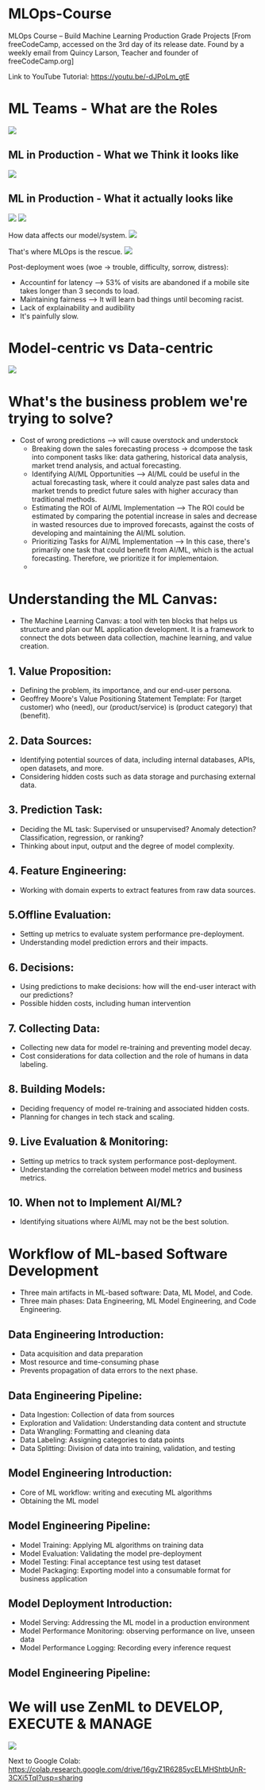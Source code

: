 # MLOps-Course
MLOps Course – Build Machine Learning Production Grade Projects [From freeCodeCamp, accessed on the 3rd day of its release date. Found by a weekly email from Quincy Larson, Teacher and founder of freeCodeCamp.org]

Link to YouTube Tutorial: https://youtu.be/-dJPoLm_gtE 

# ML Teams - What are the Roles 
<img src="/images/1 ML Teams 2023-12-08 13-42-10.png">

## ML in Production - What we Think it looks like
<img src="/images/2 ML in Production thinking 2023-12-08 13-48-01.png">

## ML in Production - What it actually looks like
<img src="/images/3 ML in Production actual 2023-12-08 13-51-14.png">
<img src="/images/4 ML in Production cycle 2023-12-08 13-55-18.png">

How data affects our model/system.
<img src="/images/5 Data affects model 2023-12-08 20-11-45.png">

That's where MLOps is the rescue. 
<img src="/images/6 MLOps 2023-12-08 20-14-41.png">

Post-deployment woes (woe -> trouble, difficulty, sorrow, distress): 
* Accountinf for latency --> 53% of visits are abandoned if a mobile site takes longer than 3 seconds to load.
* Maintaining fairness --> It will learn bad things until becoming racist. 
* Lack of explainability and audibility
* It's painfully slow.

# Model-centric vs Data-centric
<img src="/images/7 Model-centric vs Data-centric 2023-12-08 20-22-27.png">

# What's the business problem we're trying to solve?
* Cost of wrong predictions --> will cause overstock and understock
  * Breaking down the sales forecasting process -> dcompose the task into component tasks like: data gathering, historical data analysis, market trend analysis, and actual forecasting.
  * Identifying AI/ML Opportunities --> AI/ML could be useful in the actual forecasting task, where it could analyze past sales data and market trends to predict future sales with higher accuracy than traditional methods.
  * Estimating the ROI of AI/ML Implementation --> The ROI could be estimated by comparing the potential increase in sales and decrease in wasted resources due to improved forecasts, against the costs of developing and maintaining the AI/ML solution.
  * Prioritizing Tasks for AI/ML Implementation --> In this case, there's primarily one task that could benefit from AI/ML, which is the actual forecasting. Therefore, we prioritize it for implementaion.
  *  
# Understanding the ML Canvas:
  * The Machine Learning Canvas: a tool with ten blocks that helps us structure and plan our ML application development. It is a framework to connect the dots between data collection, machine learning, and value creation.
## 1. Value Proposition: 
* Defining the problem, its importance, and our end-user persona.
* Geoffrey Moore's Value Positioning Statement Template: For (target customer) who (need), our (product/service) is (product category) that (benefit).
## 2. Data Sources: 
* Identifying potential sources of data, including internal databases, APIs, open datasets, and more.
* Considering hidden costs such as data storage and purchasing external data.
## 3. Prediction Task:
* Deciding the ML task: Supervised or unsupervised? Anomaly detection? Classification, regression, or ranking?
* Thinking about input, output and the degree of model complexity.
## 4. Feature Engineering: 
* Working with domain experts to extract features from raw data sources. 
## 5.Offline Evaluation:
* Setting up metrics to evaluate system performance pre-deployment.
* Understanding model prediction errors and their impacts. 
## 6. Decisions:
* Using predictions to make decisions: how will the end-user interact with our predictions?
* Possible hidden costs, including human intervention
## 7. Collecting Data:
* Collecting new data for model re-training and preventing model decay.
* Cost considerations for data collection and the role of humans in data labeling. 
## 8. Building Models: 
* Deciding frequency of model re-training and associated hidden costs.
* Planning for changes in tech stack and scaling. 
## 9. Live Evaluation & Monitoring:
* Setting up metrics to track system performance post-deployment.
* Understanding the correlation between model metrics and business metrics.
## 10. When not to Implement AI/ML?
* Identifying situations where AI/ML may not be the best solution.

# Workflow of ML-based Software Development
* Three main artifacts in ML-based software: Data, ML Model, and Code.
* Three main phases: Data Engineering, ML Model Engineering, and Code Engineering.
## Data Engineering Introduction: 
* Data acquisition and data preparation
* Most resource and time-consuming phase
* Prevents propagation of data errors to the next phase. 
## Data Engineering Pipeline:
* Data Ingestion: Collection of data from sources
* Exploration and Validation: Understanding data content and structute
* Data Wrangling: Formatting and cleaning data
* Data Labeling: Assigning categories to data points
* Data Splitting: Division of data into training, validation, and testing
## Model Engineering Introduction:  
* Core of ML workflow: writing and executing ML algorithms
* Obtaining the ML model
## Model Engineering Pipeline:
* Model Training: Applying ML algorithms on training data 
* Model Evaluation: Validating the model pre-deployment 
* Model Testing: Final acceptance test using test dataset 
* Model Packaging: Exporting model into a consumable format for business application 

## Model Deployment Introduction:  
* Model Serving: Addressing the ML model in a production environment
* Model Performance Monitoring: observing performance on live, unseen data
* Model Performance Logging: Recording every inference request
## Model Engineering Pipeline:

# We will use ZenML to DEVELOP, EXECUTE & MANAGE 

<img src="/images/8 ZenML Introduction 2023-12-08 21-47-06.png">

Next to Google Colab: https://colab.research.google.com/drive/16gvZ1R6285ycELMHShtbUnR-3CXi5TqI?usp=sharing 
